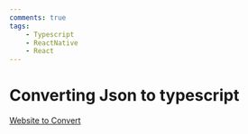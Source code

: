 ```yaml
---
comments: true
tags:
    - Typescript
    - ReactNative
    - React
---
```

# Converting Json to typescript
[Website to Convert](https://transform.tools/json-to-typescript)